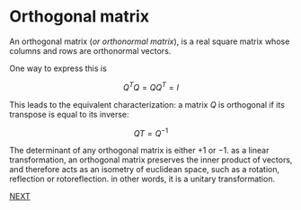 # Orthogonal matrix

An orthogonal matrix (*or orthonormal matrix*), is a real square matrix whose columns and rows are orthonormal vectors.

One way to express this is 

$$
Q^TQ=QQ^T=I
$$

This leads to the equivalent characterization: a matrix $Q$ is orthogonal if its transpose is equal to its inverse:

$$QT=Q^{−1}$$

 The determinant of any orthogonal matrix is either $+1$ or $−1$. as a linear transformation, an orthogonal matrix preserves the inner product of vectors, and therefore acts as an isometry of euclidean space, such as a rotation, reflection or rotoreflection. in other words, it is a unitary transformation. 

 [NEXT](computer_vision/image_formation_acquisition/perspective_projection.md)
